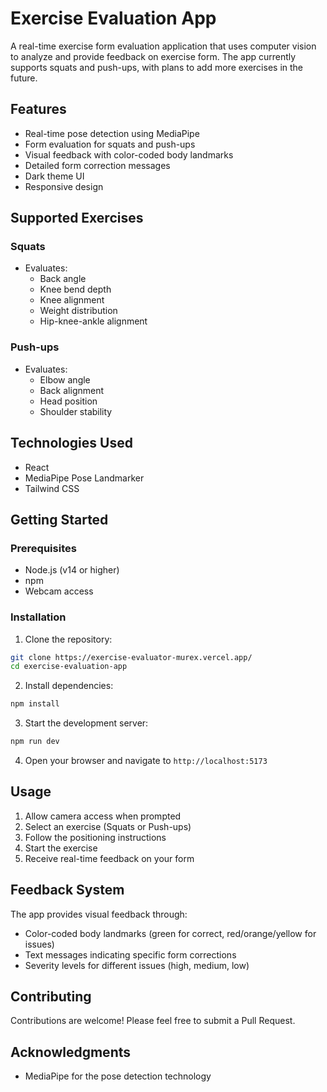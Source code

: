 # Exercise Evaluation App

A real-time exercise form evaluation application that uses computer vision to analyze and provide feedback on exercise form. The app currently supports squats and push-ups, with plans to add more exercises in the future.

## Features

- Real-time pose detection using MediaPipe
- Form evaluation for squats and push-ups
- Visual feedback with color-coded body landmarks
- Detailed form correction messages
- Dark theme UI
- Responsive design

## Supported Exercises

### Squats
- Evaluates:
  - Back angle
  - Knee bend depth
  - Knee alignment
  - Weight distribution
  - Hip-knee-ankle alignment

### Push-ups
- Evaluates:
  - Elbow angle
  - Back alignment
  - Head position
  - Shoulder stability

## Technologies Used

- React
- MediaPipe Pose Landmarker
- Tailwind CSS

## Getting Started

### Prerequisites

- Node.js (v14 or higher)
- npm
- Webcam access

### Installation

1. Clone the repository:
```bash
git clone https://exercise-evaluator-murex.vercel.app/
cd exercise-evaluation-app
```

2. Install dependencies:
```bash
npm install
```

3. Start the development server:
```bash
npm run dev
```

4. Open your browser and navigate to `http://localhost:5173`

## Usage

1. Allow camera access when prompted
2. Select an exercise (Squats or Push-ups)
3. Follow the positioning instructions
4. Start the exercise
5. Receive real-time feedback on your form

## Feedback System

The app provides visual feedback through:
- Color-coded body landmarks (green for correct, red/orange/yellow for issues)
- Text messages indicating specific form corrections
- Severity levels for different issues (high, medium, low)

## Contributing

Contributions are welcome! Please feel free to submit a Pull Request.

## Acknowledgments

- MediaPipe for the pose detection technology
